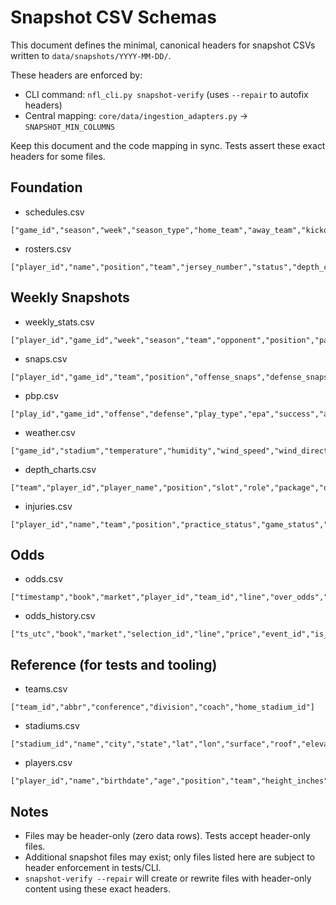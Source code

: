 # Snapshot CSV Schemas

This document defines the minimal, canonical headers for snapshot CSVs written to `data/snapshots/YYYY-MM-DD/`.

These headers are enforced by:
- CLI command: `nfl_cli.py snapshot-verify` (uses `--repair` to autofix headers)
- Central mapping: `core/data/ingestion_adapters.py` → `SNAPSHOT_MIN_COLUMNS`

Keep this document and the code mapping in sync. Tests assert these exact headers for some files.

## Foundation

- schedules.csv
```
["game_id","season","week","season_type","home_team","away_team","kickoff_dt_utc","kickoff_dt_local","network","spread_close","total_close","officials_crew","stadium","roof_state"]
```

- rosters.csv
```
["player_id","name","position","team","jersey_number","status","depth_chart_rank","snap_percentage","last_updated"]
```

## Weekly Snapshots

- weekly_stats.csv
```
["player_id","game_id","week","season","team","opponent","position","passing_attempts","passing_completions","passing_yards","passing_touchdowns","interceptions","rushing_attempts","rushing_yards","rushing_touchdowns","targets","receptions","receiving_yards","receiving_touchdowns","offensive_snaps","snap_percentage"]
```

- snaps.csv
```
["player_id","game_id","team","position","offense_snaps","defense_snaps","st_snaps","offense_pct","defense_pct","st_pct"]
```

- pbp.csv
```
["play_id","game_id","offense","defense","play_type","epa","success","air_yards","yac","pressure","blitz","personnel","formation"]
```

- weather.csv
```
["game_id","stadium","temperature","humidity","wind_speed","wind_direction","precipitation","conditions","timestamp"]
```

- depth_charts.csv
```
["team","player_id","player_name","position","slot","role","package","depth_chart_rank","last_updated"]
```

- injuries.csv
```
["player_id","name","team","position","practice_status","game_status","designation","report_date","return_date"]
```

## Odds

- odds.csv
```
["timestamp","book","market","player_id","team_id","line","over_odds","under_odds"]
```

- odds_history.csv
```
["ts_utc","book","market","selection_id","line","price","event_id","is_closing"]
```

## Reference (for tests and tooling)

- teams.csv
```
["team_id","abbr","conference","division","coach","home_stadium_id"]
```

- stadiums.csv
```
["stadium_id","name","city","state","lat","lon","surface","roof","elevation"]
```

- players.csv
```
["player_id","name","birthdate","age","position","team","height_inches","weight_lbs","dominant_hand","draft_year","draft_round","draft_pick"]
```

## Notes

- Files may be header-only (zero data rows). Tests accept header-only files.
- Additional snapshot files may exist; only files listed here are subject to header enforcement in tests/CLI.
- `snapshot-verify --repair` will create or rewrite files with header-only content using these exact headers.
